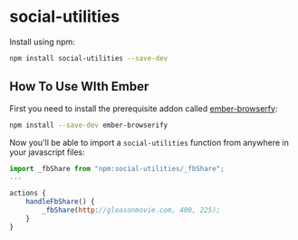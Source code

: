 # social-utilities

Install using npm:

```bash
npm install social-utilities --save-dev
```

## How To Use WIth Ember

First you need to install the prerequisite addon called [ember-browserfy](https://www.npmjs.com/package/ember-browserify):

```bash
npm install --save-dev ember-browserify
```

Now you'll be able to import a `social-utilities` function from anywhere in your javascript files:

```js
import _fbShare from "npm:social-utilities/_fbShare";
...

actions {
    handleFbShare() {
        _fbShare(http://gleasonmovie.com, 400, 225);
    }
}

```

